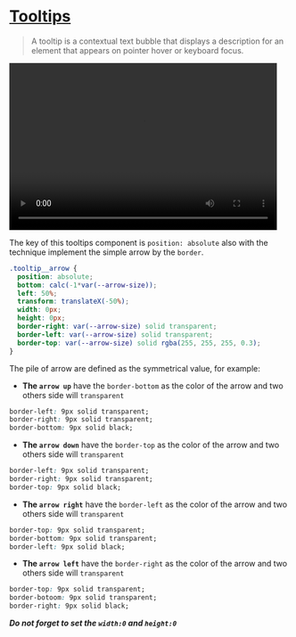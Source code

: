 # [Tooltips](https://developer.mozilla.org/en-US/docs/Web/Accessibility/ARIA/Reference/Roles/tooltip_role)

> A tooltip is a contextual text bubble that displays a description for an element that appears on pointer hover or keyboard focus.

<video width="480" height="300" controls>
  <source src="screenshot.mp4" type="video/mp4">
</video>

The key of this tooltips component is `position: absolute` also with the technique implement the simple arrow by the `border`.

```css
.tooltip__arrow {
  position: absolute;
  bottom: calc(-1*var(--arrow-size));
  left: 50%;
  transform: translateX(-50%);
  width: 0px;
  height: 0px;
  border-right: var(--arrow-size) solid transparent;
  border-left: var(--arrow-size) solid transparent;
  border-top: var(--arrow-size) solid rgba(255, 255, 255, 0.3);
}
```

The pile of arrow are defined as the symmetrical value, for example:

- __The `arrow up`__ have the `border-bottom` as the color of the arrow and two others side will `transparent`

```css
border-left: 9px solid transparent;
border-right: 9px solid transparent;
border-bottom: 9px solid black;
```

- __The `arrow down`__ have the `border-top` as the color of the arrow and two others side will `transparent`

```css
border-left: 9px solid transparent;
border-right: 9px solid transparent;
border-top: 9px solid black;
```

- __The `arrow right`__ have the `border-left` as the color of the arrow and two others side will `transparent`

```css
border-top: 9px solid transparent;
border-bottom: 9px solid transparent;
border-left: 9px solid black;
```

- __The `arrow left`__ have the `border-right` as the color of the arrow and two others side will `transparent`

```css
border-top: 9px solid transparent;
border-botoom: 9px solid transparent;
border-right: 9px solid black;
```

___Do not forget to set the `width:0` and `height:0`___

